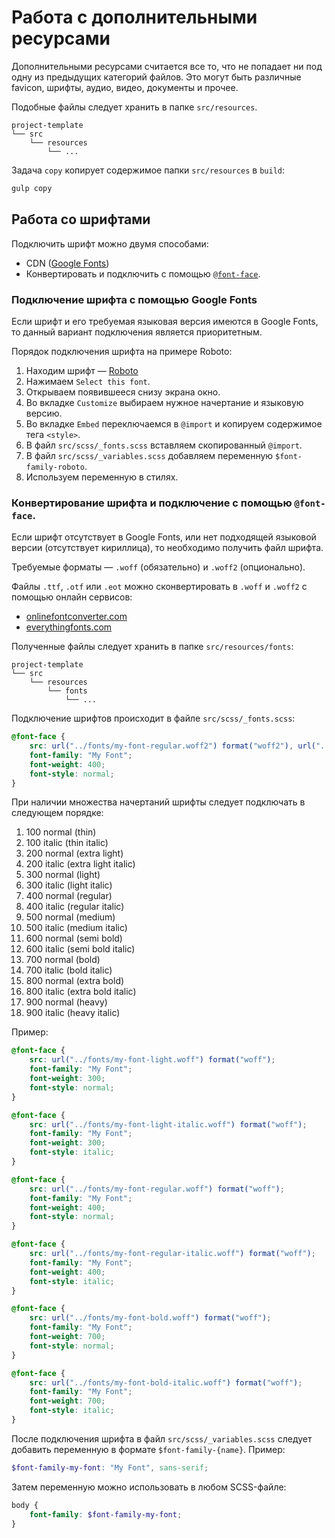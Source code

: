 # Работа с дополнительными ресурсами

Дополнительными ресурсами считается все то, что не попадает ни под одну из предыдущих категорий файлов.
Это могут быть различные favicon, шрифты, аудио, видео, документы и прочее.

Подобные файлы следует хранить в папке `src/resources`.

```text
project-template
└── src
    └── resources
        └── ...
```

Задача `copy` копирует содержимое папки `src/resources` в `build`:

```bash
gulp copy
```

## Работа со шрифтами

Подключить шрифт можно двумя способами:

* CDN ([Google Fonts](https://fonts.google.com/))
* Конвертировать и подключить с помощью [`@font-face`](https://developer.mozilla.org/ru/docs/Web/CSS/@font-face).

### Подключение шрифта с помощью Google Fonts

Если шрифт и его требуемая языковая версия имеются в Google Fonts, то данный вариант подключения является приоритетным.

Порядок подключения шрифта на примере Roboto:

1. Находим шрифт — [Roboto](https://fonts.google.com/specimen/Roboto)
2. Нажимаем `Select this font`.
3. Открываем появившееся снизу экрана окно.
4. Во вкладке `Customize` выбираем нужное начертание и языковую версию.
5. Во вкладке `Embed` переключаемся в `@import` и копируем содержимое тега `<style>`.
6. В файл `src/scss/_fonts.scss` вставляем скопированный `@import`.
7. В файл `src/scss/_variables.scss` добавляем переменную `$font-family-roboto`.
8. Используем переменную в стилях.

### Конвертирование шрифта и подключение с помощью `@font-face`.

Если шрифт отсутствует в Google Fonts, или нет подходящей языковой версии (отсутствует кириллица), то необходимо получить файл шрифта.

Требуемые форматы — `.woff` (обязательно) и `.woff2` (опционально).

Файлы `.ttf`, `.otf` или `.eot` можно сконвертировать в `.woff` и `.woff2` с помощью онлайн сервисов:

* [onlinefontconverter.com](https://onlinefontconverter.com/)
* [everythingfonts.com](https://everythingfonts.com/)

Полученные файлы следует хранить в папке `src/resources/fonts`:

```text
project-template
└── src
    └── resources
        └── fonts
            └── ...
```

Подключение шрифтов происходит в файле `src/scss/_fonts.scss`:

```scss
@font-face {
    src: url("../fonts/my-font-regular.woff2") format("woff2"), url("../fonts/my-font-regular.woff") format("woff");
    font-family: "My Font";
    font-weight: 400;
    font-style: normal;
}
```

При наличии множества начертаний шрифты следует подключать в следующем порядке:

1. 100 normal (thin)
2. 100 italic (thin italic)
3. 200 normal (extra light)
4. 200 italic (extra light italic)
5. 300 normal (light)
6. 300 italic (light italic)
7. 400 normal (regular)
8. 400 italic (regular italic)
9. 500 normal (medium)
10. 500 italic (medium italic)
11. 600 normal (semi bold)
12. 600 italic (semi bold italic)
13. 700 normal (bold)
14. 700 italic (bold italic)
15. 800 normal (extra bold)
16. 800 italic (extra bold italic)
17. 900 normal (heavy)
18. 900 italic (heavy italic)

Пример:

```scss
@font-face {
    src: url("../fonts/my-font-light.woff") format("woff");
    font-family: "My Font";
    font-weight: 300;
    font-style: normal;
}

@font-face {
    src: url("../fonts/my-font-light-italic.woff") format("woff");
    font-family: "My Font";
    font-weight: 300;
    font-style: italic;
}

@font-face {
    src: url("../fonts/my-font-regular.woff") format("woff");
    font-family: "My Font";
    font-weight: 400;
    font-style: normal;
}

@font-face {
    src: url("../fonts/my-font-regular-italic.woff") format("woff");
    font-family: "My Font";
    font-weight: 400;
    font-style: italic;
}

@font-face {
    src: url("../fonts/my-font-bold.woff") format("woff");
    font-family: "My Font";
    font-weight: 700;
    font-style: normal;
}

@font-face {
    src: url("../fonts/my-font-bold-italic.woff") format("woff");
    font-family: "My Font";
    font-weight: 700;
    font-style: italic;
}
```

После подключения шрифта в файл `src/scss/_variables.scss` следует добавить переменную в формате `$font-family-{name}`.
Пример:

```scss
$font-family-my-font: "My Font", sans-serif;
```

Затем переменную можно использовать в любом SCSS-файле:

```scss
body {
    font-family: $font-family-my-font;
}
```
